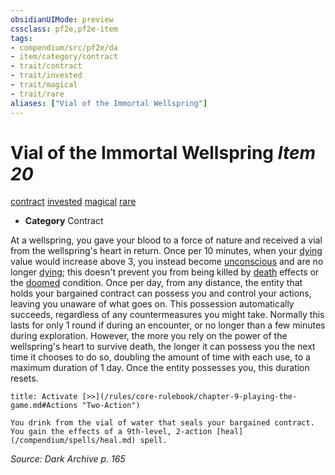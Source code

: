 ```yaml
---
obsidianUIMode: preview
cssclass: pf2e,pf2e-item
tags:
- compendium/src/pf2e/da
- item/category/contract
- trait/contract
- trait/invested
- trait/magical
- trait/rare
aliases: ["Vial of the Immortal Wellspring"]
---
```

# Vial of the Immortal Wellspring *Item 20*  
[contract](/rules/traits/contract-lol.md)  [invested](/rules/traits/invested.md)  [magical](/rules/traits/magical.md)  [rare](/rules/traits/rare.md)  

- **Category** Contract

At a wellspring, you gave your blood to a force of nature and received a vial from the wellspring's heart in return. Once per 10 minutes, when your [dying](/rules/conditions.md#Dying) value would increase above 3, you instead become [unconscious](/rules/conditions.md#Unconscious) and are no longer [dying](/rules/conditions.md#Dying); this doesn't prevent you from being killed by [death](/rules/traits/death.md) effects or the [doomed](/rules/conditions.md#Doomed) condition. Once per day, from any distance, the entity that holds your bargained contract can possess you and control your actions, leaving you unaware of what goes on. This possession automatically succeeds, regardless of any countermeasures you might take. Normally this lasts for only 1 round if during an encounter, or no longer than a few minutes during exploration. However, the more you rely on the power of the wellspring's heart to survive death, the longer it can possess you the next time it chooses to do so, doubling the amount of time with each use, to a maximum duration of 1 day. Once the entity possesses you, this duration resets.

```ad-embed-ability
title: Activate [>>](/rules/core-rulebook/chapter-9-playing-the-game.md#Actions "Two-Action")

You drink from the vial of water that seals your bargained contract. You gain the effects of a 9th-level, 2-action [heal](/compendium/spells/heal.md) spell.
```

*Source: Dark Archive p. 165*